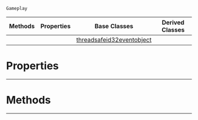  `Gameplay`

|Methods|Properties|Base Classes|Derived Classes|
|---|---|---|---|
| | |[threadsafeid32eventobject](https://github.com/ZilchEngine/ZilchDocs/blob/master/code_reference/class_reference/threadsafeid32eventobject.md)| |


 #  Properties


---  
 #  Methods


---  
 

 